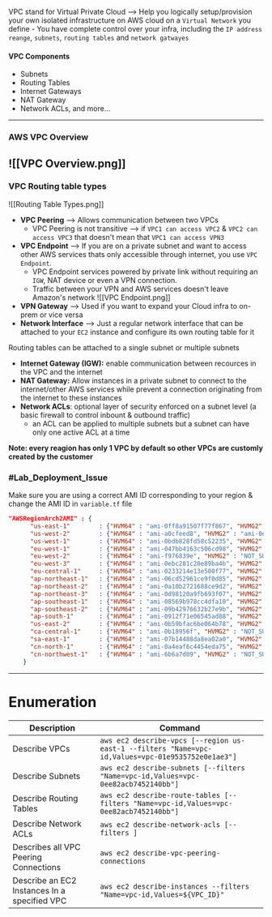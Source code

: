 
VPC stand for Virtual Private Cloud --> Help you logically setup/provision your own isolated infrastructure on AWS cloud on a `Virtual Network` you define
	- You have complete control over your infra, including the `IP address reange`, `subnets`, `routing tables` and `network gatwayes`

#### VPC Components
- Subnets
- Routing Tables
- Internet Gateways
- NAT Gateway
- Network ACLs, and more...
---
### AWS VPC Overview
![[VPC Overview.png]]
---
### VPC Routing table types 

![[Routing Table Types.png]]

- **VPC Peering**           --> Allows communication between two VPCs
	- VPC Peering is not transitive --> if `VPC1 can access VPC2` & `VPC2 can access VPC3` that doesn't mean that `VPC1 can access VPN3`
- **VPC Endpoint**         --> If you are on a private subnet and want to access other AWS services thats only accessible through internet, you use `VPC Endpoint`.
	- VPC Endpoint services powered by private link without requiring an `IGW`, NAT device or even a VPN connection.
	- Traffic between your VPN and AWS services doesn't leave Amazon's network
![[VPC Endpoint.png]]
- **VPN Gateway**         -->  Used if you want to expand your Cloud infra to on-prem or vice versa
- **Network Interface**  --> Just a regular network interface that can be attached to your `EC2` instance and configure its own routing table for it

Routing tables can be attached to a single subnet or multiple subnets

- **Internet Gateway (IGW):** enable communication between recources in the VPC and the internet
- **NAT Gateway:** Allow instances in a private subnet to connect to the internet/other AWS services while prevent a connection originating from the internet to these instances 
- **Network ACLs**: optional layer of security enforced on a subnet level (a basic firewall to control inbount & outbound traffic)
	- an ACL can be applied to multiple subnets but a subnet can have only one active ACL at a time

**Note: every reagion has only 1 VPC by default so other VPCs are customly created by the customer**
### #Lab_Deployment_Issue
Make sure you are using a correct AMI ID corresponding to your region & change the AMI ID in `variable.tf` file 
```json
"AWSRegionArch2AMI" : {
      "us-east-1"        : {"HVM64" : "ami-0ff8a91507f77f867", "HVMG2" : "ami-0a584ac55a7631c0c"},
      "us-west-2"        : {"HVM64" : "ami-a0cfeed8", "HVMG2" : "ami-0e09505bc235aa82d"},
      "us-west-1"        : {"HVM64" : "ami-0bdb828fd58c52235", "HVMG2" : "ami-066ee5fd4a9ef77f1"},
      "eu-west-1"        : {"HVM64" : "ami-047bb4163c506cd98", "HVMG2" : "ami-0a7c483d527806435"},
      "eu-west-2"        : {"HVM64" : "ami-f976839e", "HVMG2" : "NOT_SUPPORTED"},
      "eu-west-3"        : {"HVM64" : "ami-0ebc281c20e89ba4b", "HVMG2" : "NOT_SUPPORTED"},
      "eu-central-1"     : {"HVM64" : "ami-0233214e13e500f77", "HVMG2" : "ami-06223d46a6d0661c7"},
      "ap-northeast-1"   : {"HVM64" : "ami-06cd52961ce9f0d85", "HVMG2" : "ami-053cdd503598e4a9d"},
      "ap-northeast-2"   : {"HVM64" : "ami-0a10b2721688ce9d2", "HVMG2" : "NOT_SUPPORTED"},
      "ap-northeast-3"   : {"HVM64" : "ami-0d98120a9fb693f07", "HVMG2" : "NOT_SUPPORTED"},
      "ap-southeast-1"   : {"HVM64" : "ami-08569b978cc4dfa10", "HVMG2" : "ami-0be9df32ae9f92309"},
      "ap-southeast-2"   : {"HVM64" : "ami-09b42976632b27e9b", "HVMG2" : "ami-0a9ce9fecc3d1daf8"},
      "ap-south-1"       : {"HVM64" : "ami-0912f71e06545ad88", "HVMG2" : "ami-097b15e89dbdcfcf4"},
      "us-east-2"        : {"HVM64" : "ami-0b59bfac6be064b78", "HVMG2" : "NOT_SUPPORTED"},
      "ca-central-1"     : {"HVM64" : "ami-0b18956f", "HVMG2" : "NOT_SUPPORTED"},
      "sa-east-1"        : {"HVM64" : "ami-07b14488da8ea02a0", "HVMG2" : "NOT_SUPPORTED"},
      "cn-north-1"       : {"HVM64" : "ami-0a4eaf6c4454eda75", "HVMG2" : "NOT_SUPPORTED"},
      "cn-northwest-1"   : {"HVM64" : "ami-6b6a7d09", "HVMG2" : "NOT_SUPPORTED"}
    }
```

---
# Enumeration

| Description | Command |
| --- | --- |
| Describe VPCs | `aws ec2 describe-vpcs [--region us-east-1 --filters "Name=vpc-id,Values=vpc-01e9535752e0e1ae3"]` |
| Describe Subnets | `aws ec2 describe-subnets [--filters "Name=vpc-id,Values=vpc-0ee82acb7452140bb"]` |
| Describe Routing Tables | `aws ec2 describe-route-tables [--filters "Name=vpc-id,Values=vpc-0ee82acb7452140bb"]` |
| Describe Network ACLs | `aws ec2 describe-network-acls [--filters ]` |
| Describes all VPC Peering Connections | `aws ec2 describe-vpc-peering-connections` |
| Describe an EC2 Instances In a specified VPC  | `aws ec2 describe-instances --filters "Name=vpc-id,Values=${VPC_ID}"` |

